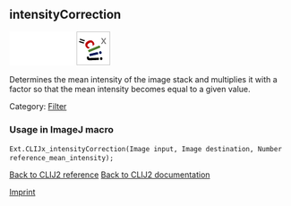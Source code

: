 ## intensityCorrection
<img src="images/mini_empty_logo.png"/><img src="images/mini_empty_logo.png"/><img src="images/mini_clijx_logo.png"/>

Determines the mean intensity of the image stack and multiplies it with a factor so that the mean intensity becomes equal to a given value.

Category: [Filter](https://clij.github.io/clij2-docs/reference__filter)

### Usage in ImageJ macro
```
Ext.CLIJx_intensityCorrection(Image input, Image destination, Number reference_mean_intensity);
```


[Back to CLIJ2 reference](https://clij.github.io/clij2-docs/reference)
[Back to CLIJ2 documentation](https://clij.github.io/clij2-docs)

[Imprint](https://clij.github.io/imprint)
